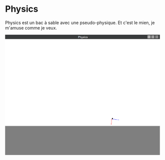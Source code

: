 Physics
=======
Physics est un bac à sable avec une pseudo-physique. Et c'est le mien, je m'amuse comme je veux.

![Screenshot](https://raw.githubusercontent.com/azertyfun/Physics/master/screenshot.png)
